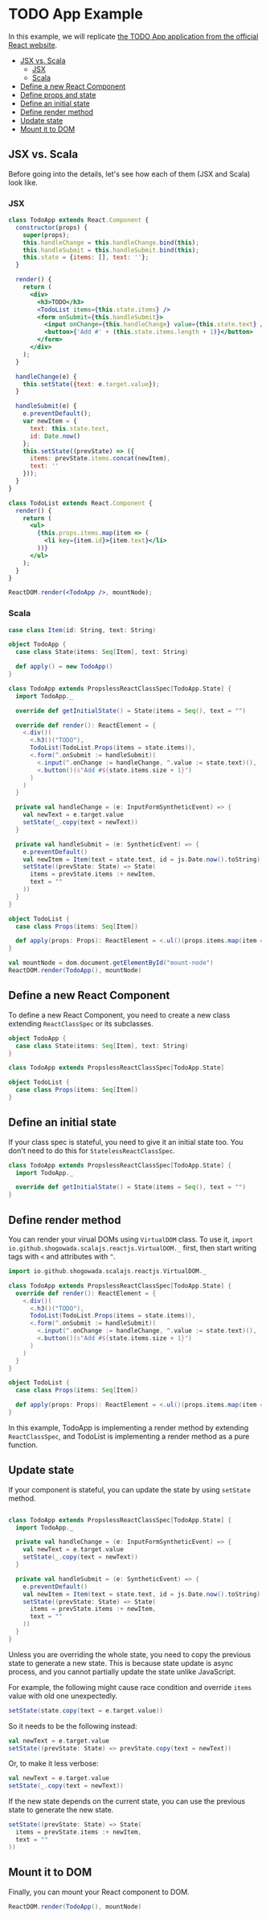 # TODO App Example

In this example, we will replicate [the TODO App application from the official React website](https://facebook.github.io/react/).

- [JSX vs. Scala](#jsx-vs-scala)
    - [JSX](#jsx)
    - [Scala](#scala)
- [Define a new React Component](#define-a-new-react-component)
- [Define props and state](#define-props-and-state)
- [Define an initial state](#define-an-initial-state)
- [Define render method](#define-render-method)
- [Update state](#update-state)
- [Mount it to DOM](#mount-it-to-dom)

## JSX vs. Scala

Before going into the details, let's see how each of them (JSX and Scala) look like.

### JSX

```jsx
class TodoApp extends React.Component {
  constructor(props) {
    super(props);
    this.handleChange = this.handleChange.bind(this);
    this.handleSubmit = this.handleSubmit.bind(this);
    this.state = {items: [], text: ''};
  }

  render() {
    return (
      <div>
        <h3>TODO</h3>
        <TodoList items={this.state.items} />
        <form onSubmit={this.handleSubmit}>
          <input onChange={this.handleChange} value={this.state.text} />
          <button>{'Add #' + (this.state.items.length + 1)}</button>
        </form>
      </div>
    );
  }

  handleChange(e) {
    this.setState({text: e.target.value});
  }

  handleSubmit(e) {
    e.preventDefault();
    var newItem = {
      text: this.state.text,
      id: Date.now()
    };
    this.setState((prevState) => ({
      items: prevState.items.concat(newItem),
      text: ''
    }));
  }
}

class TodoList extends React.Component {
  render() {
    return (
      <ul>
        {this.props.items.map(item => (
          <li key={item.id}>{item.text}</li>
        ))}
      </ul>
    );
  }
}

ReactDOM.render(<TodoApp />, mountNode);
```

### Scala

```scala
case class Item(id: String, text: String)

object TodoApp {
  case class State(items: Seq[Item], text: String)

  def apply() = new TodoApp()
}

class TodoApp extends PropslessReactClassSpec[TodoApp.State] {
  import TodoApp._

  override def getInitialState() = State(items = Seq(), text = "")

  override def render(): ReactElement = {
    <.div()(
      <.h3()("TODO"),
      TodoList(TodoList.Props(items = state.items)),
      <.form(^.onSubmit := handleSubmit)(
        <.input(^.onChange := handleChange, ^.value := state.text)(),
        <.button()(s"Add #${state.items.size + 1}")
      )
    )
  }

  private val handleChange = (e: InputFormSyntheticEvent) => {
    val newText = e.target.value
    setState(_.copy(text = newText))
  }

  private val handleSubmit = (e: SyntheticEvent) => {
    e.preventDefault()
    val newItem = Item(text = state.text, id = js.Date.now().toString)
    setState((prevState: State) => State(
      items = prevState.items :+ newItem,
      text = ""
    ))
  }
}

object TodoList {
  case class Props(items: Seq[Item])

  def apply(props: Props): ReactElement = <.ul()(props.items.map(item => <.li(^.key := item.id)(item.text)))
}

val mountNode = dom.document.getElementById("mount-node")
ReactDOM.render(TodoApp(), mountNode)
```

## Define a new React Component

To define a new React Component, you need to create a new class extending ```ReactClassSpec``` or its subclasses.

```scala
object TodoApp {
  case class State(items: Seq[Item], text: String)
}

class TodoApp extends PropslessReactClassSpec[TodoApp.State]

object TodoList {
  case class Props(items: Seq[Item])
}
````

## Define an initial state

If your class spec is stateful, you need to give it an initial state too. You don't need to do this for ```StatelessReactClassSpec```.

```scala
class TodoApp extends PropslessReactClassSpec[TodoApp.State] {
  import TodoApp._

  override def getInitialState() = State(items = Seq(), text = "")
}
```

## Define render method

You can render your virual DOMs using ```VirtualDOM``` class. To use it, ```import io.github.shogowada.scalajs.reactjs.VirtualDOM._``` first, then start writing tags with ```<``` and attributes with ```^```.

```scala
import io.github.shogowada.scalajs.reactjs.VirtualDOM._

class TodoApp extends PropslessReactClassSpec[TodoApp.State] {
  override def render(): ReactElement = {
    <.div()(
      <.h3()("TODO"),
      TodoList(TodoList.Props(items = state.items)),
      <.form(^.onSubmit := handleSubmit)(
        <.input(^.onChange := handleChange, ^.value := state.text)(),
        <.button()(s"Add #${state.items.size + 1}")
      )
    )
  }
}

object TodoList {
  case class Props(items: Seq[Item])

  def apply(props: Props): ReactElement = <.ul()(props.items.map(item => <.li(^.key := item.id)(item.text)))
}
```

In this example, TodoApp is implementing a render method by extending `ReactClassSpec`, and TodoList is implementing a render method as a pure function.

## Update state

If your component is stateful, you can update the state by using ```setState``` method.

```scala

class TodoApp extends PropslessReactClassSpec[TodoApp.State] {
  import TodoApp._

  private val handleChange = (e: InputFormSyntheticEvent) => {
    val newText = e.target.value
    setState(_.copy(text = newText))
  }

  private val handleSubmit = (e: SyntheticEvent) => {
    e.preventDefault()
    val newItem = Item(text = state.text, id = js.Date.now().toString)
    setState((prevState: State) => State(
      items = prevState.items :+ newItem,
      text = ""
    ))
  }
}
```

Unless you are overriding the whole state, you need to copy the previous state to generate a new state. This is because state update is async process, and you cannot partially update the state unlike JavaScript.

For example, the following might cause race condition and override ```items``` value with old one unexpectedly.

```scala
setState(state.copy(text = e.target.value))
```

So it needs to be the following instead:

```scala
val newText = e.target.value
setState((prevState: State) => prevState.copy(text = newText))
```

Or, to make it less verbose:

```scala
val newText = e.target.value
setState(_.copy(text = newText))
```

If the new state depends on the current state, you can use the previous state to generate the new state.

```scala
setState((prevState: State) => State(
  items = prevState.items :+ newItem,
  text = ""
))
```

## Mount it to DOM

Finally, you can mount your React component to DOM.

```scala
ReactDOM.render(TodoApp(), mountNode)
```
